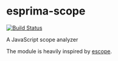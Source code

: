 esprima-scope
=============

[![Build Status](https://travis-ci.org/nkzawa/esprima-scope.png?branch=master)](https://travis-ci.org/nkzawa/esprima-scope)

A JavaScript scope analyzer

The module is heavily inspired by [escope](https://github.com/Constellation/escope).
